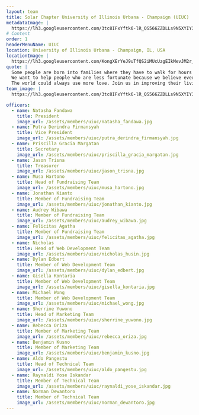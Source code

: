 ```yaml
---
layout: team
title: Solar Chapter University of Illinois Urbana - Champaign (UIUC)
metadataImage: |
  https://lh3.googleusercontent.com/3tc8IFxYftk6-lR_QS566ZZDLLs9N5XYIY3rvbWzhzmDtXeiB7RtofdwOdlvyW1VkeK333RqV4EnjICrp-QAZKO-O2TwTHeBgwOyoyAfXoQzE9vjwWdTQK5IZob8i1jKCIY7awKW1EyXWIQrlN5nNjTvnnkEUidaRBRd3-ymnrfSj54mwbmBOqyA1PMdTc9nMmKdivOeKoxST8Uqg1TiUzeBnDNeo7WHgubnwIAhVU3rNr6IVyHFC0SzEMMfWmfXTIiURa3W8hXEf6dWU9S6Bvrbhlv0Skq4ExJca9l2RidiHIeA_A2faJUiBE4RszKK-y5TaMQq1oak9yYceJjHFr-I-cdiFIIojjdYH84pQwSsxdBf98Kbiysy2BHJ8hf2bfu6AuIOwppWg_MMDgEw9QWY0gSBxSM3VwHhF2ODg8L3Ms5tv52SdplX4vbHi2n-ljPBXqdvNuND_r_OLAcWP5cQfzk6JqK8Ez_K2Fnuin68aMBF-qeGL8LBXDjf91IRg6RzZnXLer41fCeAkEnolBBCjbBOqBC2nXYJ0wYkXCsZEu3yv88bP40r08sqmgvPV9gdxODL2mMbDyuc4ePgPRL4e-_Mid8I9Ot1P-MP83RyltBep5eou7L61uRImFvbJJj64c5SNXOFSXOUrq8yxhD_dBmRVE5jEC7SLBD4_ZpFwXR8fjUKr6dFEsIhFVKc6v41CSCUnglmygqN8PKXAFLyvd0foom6xF2Flq2ctlF5SDRzCG926gE=w3586-h2018-no
# Content
order: 1
headerMenuName: UIUC
location: University of Illinois Urbana - Champaign, IL, USA
locationImage: |
  https://lh3.googleusercontent.com/KongXErYeJ9uTfQS2iMUcUzgEIkMevJM2r_yiBfe8F0AzrXM07WcvJJKsBmMlVmy1ki5tHWTF7cCaUueFFOTJzMdSdg5W2DCAvXzcKNvzTK8uQouvqowp_Fryp9zGsvDPaEQ9Igp1ldZ63WYQh3cEiE7bJlol-IT28_CUapSx7sO4_H3SVVC1Eo76XJPgRFKBUgOyWoLajtUjv5cF4E_pLJpDSezsDvv6G4HIRdv1hOblV86oDF2N4SncaNwOW5mu8mud4fxcLkdItSk7KuvhQfjsuguYULCaru3KKusRAIslPyBmFsFAAR6vDjfDOqOD1YkOb-r656HPI1E8ohdz6MBKfQd71wTQBMau7Vmgo_j3VuHyrLvWDXkfLb_7ZPP6jdXu3JMVHciwJKYK0DFILs3D9zeKkshDaTkHTImzT3rNpS9e4yYCXUqMeqYxsVcmFOBnPpEo1ou_tM7nDSWiWyQvSRzg1NdCCeh5ztfmoVZSdTOPFh4dfVkZtGls3qV_NtFDkSXOsVYJarxBSEUOV8jLpgCKAFErM_e93F73VOpSuRYDJpUW2El2mfNzM6U0OcZestbMxo5hI4ypP1qQAb7-bxsWV1v13ZSDe-Sb0TTuhr0PQ2jxPt4HJH161DrCiAz6Jp8vCQLWfIYm19-KZsMX7AKIbswtnF1c_abgHx2RECqC5mDMpHMcasSUebSSTobGmsAWiw97au56grwGQIuZXRllgGkVO92QenLzuZ5Nl0fk94-vJk=w667-h375-no
quote: |
  Some people are born into families where they have to walk for hours just to get water, all we have to do is turn on the faucet. Founded in 2017, we are Solar Chapter: a non-profit  organization consisting of students and alumni from the University of Illinois at Urbana-Champaign.
  We want to help people who are less fortunate because we believe everyone deserves a shot at a better life.
  The world could always use more love. Join us in improving their living condition, education, and opportunity!
team_image: |
  https://lh3.googleusercontent.com/3tc8IFxYftk6-lR_QS566ZZDLLs9N5XYIY3rvbWzhzmDtXeiB7RtofdwOdlvyW1VkeK333RqV4EnjICrp-QAZKO-O2TwTHeBgwOyoyAfXoQzE9vjwWdTQK5IZob8i1jKCIY7awKW1EyXWIQrlN5nNjTvnnkEUidaRBRd3-ymnrfSj54mwbmBOqyA1PMdTc9nMmKdivOeKoxST8Uqg1TiUzeBnDNeo7WHgubnwIAhVU3rNr6IVyHFC0SzEMMfWmfXTIiURa3W8hXEf6dWU9S6Bvrbhlv0Skq4ExJca9l2RidiHIeA_A2faJUiBE4RszKK-y5TaMQq1oak9yYceJjHFr-I-cdiFIIojjdYH84pQwSsxdBf98Kbiysy2BHJ8hf2bfu6AuIOwppWg_MMDgEw9QWY0gSBxSM3VwHhF2ODg8L3Ms5tv52SdplX4vbHi2n-ljPBXqdvNuND_r_OLAcWP5cQfzk6JqK8Ez_K2Fnuin68aMBF-qeGL8LBXDjf91IRg6RzZnXLer41fCeAkEnolBBCjbBOqBC2nXYJ0wYkXCsZEu3yv88bP40r08sqmgvPV9gdxODL2mMbDyuc4ePgPRL4e-_Mid8I9Ot1P-MP83RyltBep5eou7L61uRImFvbJJj64c5SNXOFSXOUrq8yxhD_dBmRVE5jEC7SLBD4_ZpFwXR8fjUKr6dFEsIhFVKc6v41CSCUnglmygqN8PKXAFLyvd0foom6xF2Flq2ctlF5SDRzCG926gE=w3586-h2018-no

officers:
  - name: Natasha Fandawa
    title: President
    image_url: /assets/members/uiuc/natasha_fandawa.jpg
  - name: Putra Derindra Firmansyah
    title: Vice President
    image_url: /assets/members/uiuc/putra_derindra_firmansyah.jpg
  - name: Priscilla Gracia Margatan
    title: Secretary
    image_url: /assets/members/uiuc/priscilla_gracia_margatan.jpg
  - name: Jason Trisna
    title: Treasurer
    image_url: /assets/members/uiuc/jason_trisna.jpg
  - name: Musa Hartono
    title: Head of Fundraising Team
    image_url: /assets/members/uiuc/musa_hartono.jpg
  - name: Jonathan Kianto
    title: Member of Fundraising Team
    image_url: /assets/members/uiuc/jonathan_kianto.jpg
  - name: Audrey Wibawa
    title: Member of Fundraising Team
    image_url: /assets/members/uiuc/audrey_wibawa.jpg
  - name: Felicitas Agatha
    title: Member of Fundraising Team
    image_url: /assets/members/uiuc/felicitas_agatha.jpg
  - name: Nicholas 
    title: Head of Web Development Team
    image_url: /assets/members/uiuc/nicholas_husin.jpg
  - name: Dylan Edbert
    title: Member of Web Development Team
    image_url: /assets/members/uiuc/dylan_edbert.jpg
  - name: Gisella Kontaria
    title: Member of Web Development Team
    image_url: /assets/members/uiuc/gisella_kontaria.jpg
  - name: Michael Wong
    title: Member of Web Development Team
    image_url: /assets/members/uiuc/michael_wong.jpg
  - name: Sherrine Yuwono
    title: Head of Marketing Team
    image_url: /assets/members/uiuc/sherrine_yuwono.jpg
  - name: Rebecca Oriza
    title: Member of Marketing Team
    image_url: /assets/members/uiuc/rebecca_oriza.jpg
  - name: Benjamin Kusno
    title: Member of Marketing Team
    image_url: /assets/members/uiuc/benjamin_kusno.jpg
  - name: Aldo Pangestu
    title: Head of Technical Team
    image_url: /assets/members/uiuc/aldo_pangestu.jpg
  - name: Raynaldi Yose Iskandar
    title: Member of Technical Team
    image_url: /assets/members/uiuc/raynaldi_yose_iskandar.jpg
  - name: Norman Dewantoro
    title: Member of Technical Team
    image_url: /assets/members/uiuc/norman_dewantoro.jpg
---
```

